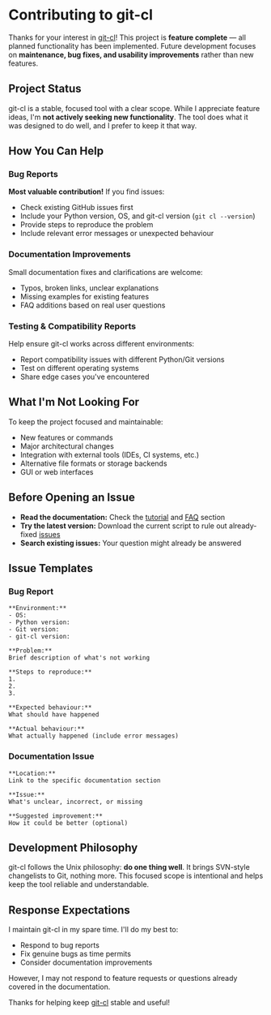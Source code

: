 # Contributing to git-cl

Thanks for your interest in [git-cl](https://github.com/BHFock/git-cl)! This project is **feature complete** — all planned functionality has been implemented. Future development focuses on **maintenance, bug fixes, and usability improvements** rather than new features.

## Project Status
git-cl is a stable, focused tool with a clear scope. While I appreciate feature ideas, I'm **not actively seeking new functionality**. The tool does what it was designed to do well, and I prefer to keep it that way.

## How You Can Help

### Bug Reports

**Most valuable contribution!** If you find issues:

- Check existing GitHub issues first
- Include your Python version, OS, and git-cl version (`git cl --version`)
- Provide steps to reproduce the problem
- Include relevant error messages or unexpected behaviour

### Documentation Improvements

Small documentation fixes and clarifications are welcome:

- Typos, broken links, unclear explanations
- Missing examples for existing features
- FAQ additions based on real user questions

### Testing & Compatibility Reports

Help ensure git-cl works across different environments:

- Report compatibility issues with different Python/Git versions
- Test on different operating systems
- Share edge cases you've encountered

## What I'm Not Looking For

To keep the project focused and maintainable:

- New features or commands
- Major architectural changes
- Integration with external tools (IDEs, CI systems, etc.)
- Alternative file formats or storage backends
- GUI or web interfaces

## Before Opening an Issue

- **Read the documentation:** Check the [tutorial](docs/tutorial.md) and [FAQ](docs/tutorial.md#5-faq--common-pitfalls) section
- **Try the latest version:** Download the current script to rule out already-fixed [issues](https://github.com/BHFock/git-cl/issues)
- **Search existing issues:** Your question might already be answered

## Issue Templates

### Bug Report

```
**Environment:**
- OS: 
- Python version: 
- Git version:
- git-cl version:

**Problem:**
Brief description of what's not working

**Steps to reproduce:**
1. 
2. 
3. 

**Expected behaviour:**
What should have happened

**Actual behaviour:**
What actually happened (include error messages)
```

### Documentation Issue

```
**Location:** 
Link to the specific documentation section

**Issue:** 
What's unclear, incorrect, or missing

**Suggested improvement:** 
How it could be better (optional)
```

## Development Philosophy

git-cl follows the Unix philosophy: **do one thing well**. It brings SVN-style changelists to Git, nothing more. This focused scope is intentional and helps keep the tool reliable and understandable.

## Response Expectations

I maintain git-cl in my spare time. I'll do my best to:

- Respond to bug reports
- Fix genuine bugs as time permits
- Consider documentation improvements

However, I may not respond to feature requests or questions already covered in the documentation.

Thanks for helping keep [git-cl](https://github.com/BHFock/git-cl) stable and useful!
